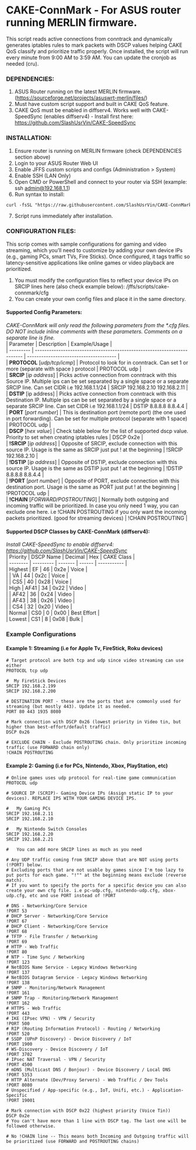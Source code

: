 # CAKE-ConnMark - For ASUS router running MERLIN firmware.  
  
This script reads active connections from conntrack and dynamically generates iptables rules to mark packets with DSCP values helping CAKE QoS classify and prioritize traffic properly. Once installed, the script will run every minute from 9:00 AM to 3:59 AM. You can update the cronjob as needed (cru).  
  
### __DEPENDENCIES:__  
1. ASUS Router running on the latest MERLIN firmware. (https://sourceforge.net/projects/asuswrt-merlin/files/)  
2. Must have custom script support and built in CAKE QoS feature.  
3. CAKE QoS must be enabled in diffserv4. Works well with CAKE-SpeedSync (enables diffserv4) - Install first here: https://github.com/SlashUsrVin/CAKE-SpeedSync  
  
### __INSTALLATION:__  
1. Ensure router is running on MERLIN firmware (check DEPENDENCIES section above)  
2. Login to your ASUS Router Web UI  
3. Enable JFFS custom scripts and configs (Administration > System)  
4. Enable SSH (LAN Only)  
5. Open CMD or PowerShell and connect to your router via SSH (example: ssh admin@192.168.1.1)  
6. Run syntax to install:            
```markdown
curl -fsSL "https://raw.githubusercontent.com/SlashUsrVin/CAKE-ConnMark/main/install.sh" | sh  
```
7. Script runs immediately after installation.  
  
### __CONFIGURATION FILES:__  
This scrip comes with sample configurations for gaming and video streaming, which you’ll need to customize by adding your own device IPs (e.g., gaming PCs, smart TVs, Fire Sticks). Once configured, it tags traffic so latency-sensitive applications like online games or video playback are prioritized.  
1. You must modify the configuration files to reflect your device IPs on SRCIP lines here (also check example below): /jffs/scripts/cake-connmark/cfg  
2. You can create your own config files and place it in the same directory.  
  
#### __Supported Config Parameters:__  
_CAKE-ConnMark will only read the following parameters from the *.cfg files.  
DO NOT include inline comments with these parameters. Comments on a separate line is fine._  
| Parameter | Description                                                              | Example/Usage                          |  
| --------- | ------------------------------------------------------------------------ | -------------------------------------- |  
| __PROTOCOL__  [_udp/tcp/icmp_] | Protocol to look for in conntrack. Can set 1 or more (separate with space ) protocol                                 | PROTOCOL udp                           |  
| __SRCIP__ [_ip address_] | Picks active connection from conntrack with this Source IP. Multiple ips can be set separated by a single space or a separate SRCIP line. Can set CIDR i.e 192.168.1.1/24 | SRCIP 192.168.2.10 192.168.2.11  |  
| __DSTIP__ [ip address] | Picks active connection from conntrack with this Destination IP. Multiple ips can be set separated by a single space or a separate SRCIP line. Can set CIDR i.e 192.168.1.1/24 | DSTIP 8.8.8.8 8.8.4.4 |  
| __PORT__ [_port number_] | This is destination port (remote port) (the one used in port forwarding). Can be set for multiple protocol (separate with 1 space) | PROTOCOL udp |  
| __DSCP__ [_hex value_] | Check table below for the list of supported dscp value. Priority to set when creating iptables rules | DSCP 0x2e |  
| __!SRCIP__ [_ip address_] | Opposite of SRCIP, exclude connection with this source IP. Usage is the same as SRCIP just put ! at the beginning | !SRCIP 192.168.2.10 |  
| __!DSTIP__ [_ip address_] | Opposite of DSTIP, exclude connection with this source IP. Usage is the same as DSTIP just put ! at the beginning | !DSTIP 8.8.8.8 8.8.4.4 |  
| __!PORT__ [_port number_] | Opposite of PORT, exclude connection with this destination port. Usage is the same as PORT just put ! at the beginning | !PROTOCOL udp |  
| __!CHAIN__ [_FORWARD/POSTROUTING_] | Normally both outgoing and incoming traffic will be prioritized. In case you only need 1 way, you can exclude one here. i.e !CHAIN POSTROUTING if you only want the incoming packets prioritized. (good for streaming devices) | !CHAIN POSTROUTING |  
  
#### Supported DSCP Classes by CAKE-ConnMark (diffserv4):  
_Install CAKE-SpeedSync to enable diffserv4: https://github.com/SlashUsrVin/CAKE-SpeedSync_  
| Priority | DSCP Name | Decimal | Hex    | CAKE Class  |  
| -------- | --------- | ------- | ------ | ----------- |  
| Highest  | EF        | 46      | 0x2e   | Voice       |  
|          | VA        | 44      | 0x2c   | Voice       |  
|          | CS5       | 40      | 0x28   | Voice       |  
| High     | AF41      | 34      | 0x22   | Video       |  
|          | AF42      | 36      | 0x24   | Video       |  
|          | AF43      | 38      | 0x26   | Video       |  
|          | CS4       | 32      | 0x20   | Video       |  
| Normal   | CS0       | 0       | 0x00   | Best Effort |  
| Lowest   | CS1       | 8       | 0x08   | Bulk        |  
  
### Example Configurations  
#### Example 1: Streaming (i.e for Apple Tv, FireStick, Roku devices)  
    # Target protocol are both tcp and udp since video streaming can use either
    PROTOCOL tcp udp  

    #  My FireStick Devices  
    SRCIP 192.168.2.199  
    SRCIP 192.168.2.200  
    
    # DESTINATION PORT - these are the ports that are commonly used for streaming (but mostly 443). Update it as needed.  
    PORT 80 443 1935 8080  
    
    # Mark connection with DSCP 0x26 (lowest priority in Video tin, but higher than best-effort/default traffic)  
    DSCP 0x26  
    
    # EXCLUDE CHAIN - Exclude POSTROUTING chain. Only prioritize incoming traffic (use FORWARD chain only)  
    !CHAIN POSTROUTING  
  
#### Example 2: Gaming (i.e for PCs, Nintendo, Xbox, PlayStation, etc)  
    # Online games uses udp protocol for real-time game communication  
    PROTOCOL udp  
      
    # SOURCE IP (SCRIP)- Gaming Device IPs (Assign static IP to your devices). REPLACE IPS WITH YOUR GAMING DEVICE IPS.  
      
    #   My Gaming PCs  
    SRCIP 192.168.2.11  
    SRCIP 192.168.2.10  
      
    #   My Nintendo Switch Consoles  
    SRCIP 192.168.2.20  
    SRCIP 192.168.2.21  
      
    #   You can add more SRCIP lines as much as you need  
      
    # Any UDP traffic coming from SRCIP above that are NOT using ports (!PORT) below. 
    # Excluding ports that are not usable by games since I'm too lazy to put ports for each game. "!"" at the beginning means exclude (reverse match).  
    # If you want to specify the ports for a specific device you can also create your own cfg file. i.e pc-udp.cfg, nintendo-udp.cfg, xbox-udp.cfg, etc and use PORT instead of !PORT  
      
    # DNS - Networking/Core Service  
    !PORT 53  
    # DHCP Server - Networking/Core Service  
    !PORT 67  
    # DHCP Client - Networking/Core Service  
    !PORT 68  
    # TFTP - File Transfer / Networking  
    !PORT 69  
    # HTTP - Web Traffic  
    !PORT 80  
    # NTP - Time Sync / Networking  
    !PORT 123  
    # NetBIOS Name Service - Legacy Windows Networking  
    !PORT 137  
    # NetBIOS Datagram Service - Legacy Windows Networking  
    !PORT 138  
    # SNMP - Monitoring/Network Management  
    !PORT 161  
    # SNMP Trap - Monitoring/Network Management  
    !PORT 162  
    # HTTPS - Web Traffic  
    !PORT 443  
    # IKE (IPsec VPN) - VPN / Security  
    !PORT 500  
    # RIP (Routing Information Protocol) - Routing / Networking  
    !PORT 520  
    # SSDP (UPnP Discovery) - Device Discovery / IoT  
    !PORT 1900  
    # WS-Discovery - Device Discovery / IoT  
    !PORT 3702  
    # IPsec NAT Traversal - VPN / Security  
    !PORT 4500  
    # mDNS (Multicast DNS / Bonjour) - Device Discovery / Local DNS  
    !PORT 5353  
    # HTTP Alternate (Dev/Proxy Servers) - Web Traffic / Dev Tools  
    !PORT 8080  
    # Unspecified / App-specific (e.g., IoT, Unifi, etc.) - Application-Specific  
    !PORT 19001  
      
    # Mark connection with DSCP 0x22 (highest priority (Voice Tin))  
    DSCP 0x2e  
    # You can't have more than 1 line with DSCP tag. The last one will be followed otherwise.  
      
    # No !CHAIN line -- This means both Incoming and Outgoing traffic will be prioritized (use FORWARD and POSTROUTING chains)  
  
